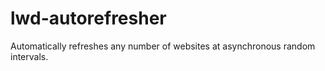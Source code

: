 # lwd-autorefresher
Automatically refreshes any number of websites at asynchronous random intervals.
